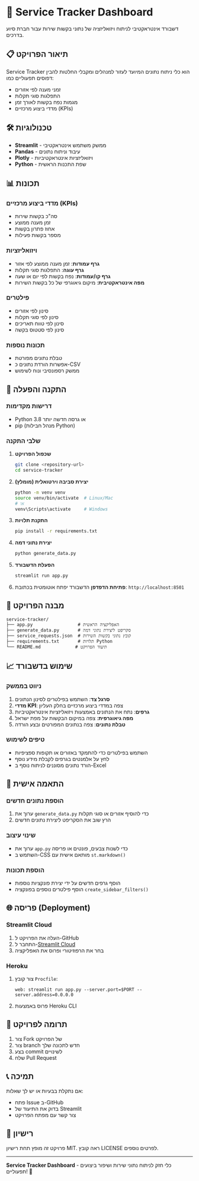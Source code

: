 # 🚗 Service Tracker Dashboard

דשבורד אינטראקטיבי לניתוח ויזואליזציה של נתוני בקשות שירות עבור חברת סיוע בדרכים.

## 📋 תיאור הפרויקט

Service Tracker הוא כלי ניתוח נתונים המיועד לעזור למנהלים ומקבלי החלטות להבין דפוסים תפעוליים כמו:

- זמני מענה לפי אזורים
- התפלגות סוגי תקלות
- מגמות נפח בקשות לאורך זמן
- מדדי ביצוע מרכזיים (KPIs)

## 🛠️ טכנולוגיות

- **Streamlit** - ממשק משתמש אינטראקטיבי
- **Pandas** - עיבוד וניתוח נתונים
- **Plotly** - ויזואליזציות אינטראקטיביות
- **Python** - שפת התכנות הראשית

## 📊 תכונות

### מדדי ביצוע מרכזיים (KPIs)

- סה"כ בקשות שירות
- זמן מענה ממוצע
- אחוז פתרון בקשות
- מספר בקשות פעילות

### ויזואליזציות

- **גרף עמודות**: זמן מענה ממוצע לפי אזור
- **גרף עוגה**: התפלגות סוגי תקלות
- **גרף קו/עמודות**: נפח בקשות לפי יום או שעה
- **מפה אינטראקטיבית**: מיקום גיאוגרפי של כל בקשות השירות

### פילטרים

- סינון לפי אזורים
- סינון לפי סוגי תקלות
- סינון לפי טווח תאריכים
- סינון לפי סטטוס בקשה

### תכונות נוספות

- טבלת נתונים מפורטת
- אפשרות הורדת נתונים כ-CSV
- ממשק רספונסיבי ונוח לשימוש

## 🚀 התקנה והפעלה

### דרישות מקדימות

- Python 3.8 או גרסה חדשה יותר
- pip (מנהל חבילות Python)

### שלבי התקנה

1. **שכפול הפרויקט**

   ```bash
   git clone <repository-url>
   cd service-tracker
   ```

2. **יצירת סביבה וירטואלית (מומלץ)**

   ```bash
   python -m venv venv
   source venv/bin/activate  # Linux/Mac
   # או
   venv\Scripts\activate     # Windows
   ```

3. **התקנת תלויות**

   ```bash
   pip install -r requirements.txt
   ```

4. **יצירת נתוני דמה**

   ```bash
   python generate_data.py
   ```

5. **הפעלת הדשבורד**

   ```bash
   streamlit run app.py
   ```

6. **פתיחת הדפדפן**
   הדשבורד יפתח אוטומטית בכתובת: `http://localhost:8501`

## 📁 מבנה הפרויקט

```
service-tracker/
├── app.py                 # האפליקציה הראשית
├── generate_data.py       # סקריפט ליצירת נתוני דמה
├── service_requests.json  # קובץ נתוני בקשות השירות
├── requirements.txt       # תלויות Python
└── README.md             # תיעוד הפרויקט
```

## 📈 שימוש בדשבורד

### ניווט בממשק

1. **סרגל צד**: השתמש בפילטרים לסינון הנתונים
2. **מדדי KPI**: צפה במדדי ביצוע מרכזיים בחלק העליון
3. **גרפים**: נתח את הנתונים באמצעות ויזואליזציות אינטראקטיביות
4. **מפה גיאוגרפית**: צפה במיקום הבקשות על מפת ישראל
5. **טבלת נתונים**: צפה בנתונים המפורטים ובצע הורדה

### טיפים לשימוש

- השתמש בפילטרים כדי להתמקד באזורים או תקופות ספציפיות
- לחץ על אלמנטים בגרפים לקבלת מידע נוסף
- הורד נתונים מסוננים לניתוח נוסף ב-Excel

## 🔧 התאמה אישית

### הוספת נתונים חדשים

1. ערוך את `generate_data.py` כדי להוסיף אזורים או סוגי תקלות
2. הרץ שוב את הסקריפט ליצירת נתונים חדשים

### שינוי עיצוב

- ערוך את `app.py` כדי לשנות צבעים, פונטים או פריסה
- השתמש ב-CSS מותאם אישית עם `st.markdown()`

### הוספת תכונות

- הוסף גרפים חדשים על ידי יצירת פונקציות נוספות
- הוסף פילטרים נוספים בפונקציה `create_sidebar_filters()`

## 🌐 פריסה (Deployment)

### Streamlit Cloud

1. העלה את הפרויקט ל-GitHub
2. התחבר ל-[Streamlit Cloud](https://streamlit.io/cloud)
3. בחר את הרפוזיטורי ופרוס את האפליקציה

### Heroku

1. צור קובץ `Procfile`:
   ```
   web: streamlit run app.py --server.port=$PORT --server.address=0.0.0.0
   ```
2. פרוס באמצעות Heroku CLI

## 🤝 תרומה לפרויקט

1. צור Fork של הפרויקט
2. צור branch חדש לתכונה שלך
3. בצע commit לשינויים
4. שלח Pull Request

## 📞 תמיכה

אם נתקלת בבעיות או יש לך שאלות:

- פתח Issue ב-GitHub
- בדוק את התיעוד של Streamlit
- צור קשר עם מפתח הפרויקט

## 📄 רישיון

פרויקט זה מופץ תחת רישיון MIT. ראה קובץ LICENSE לפרטים נוספים.

---

**Service Tracker Dashboard** - כלי חזק לניתוח נתוני שירות ושיפור ביצועים תפעוליים! 🚀
